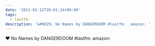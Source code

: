 ```yaml
---
date: '2011-01-12T20:01:24+00:00'
tags:
  - lastfm
description: '&#9829; No Names by DANGERDOOM #lastfm:  amazon: '
---
```

&#9829; No Names by DANGERDOOM #lastfm:  amazon: 
